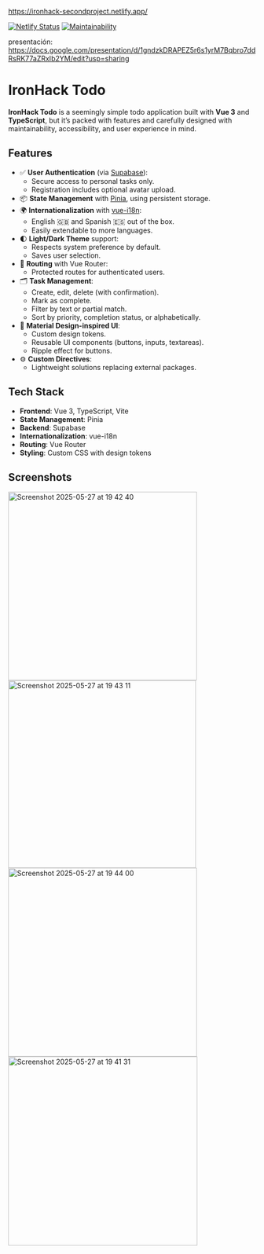 https://ironhack-secondproject.netlify.app/

[![Netlify Status](https://api.netlify.com/api/v1/badges/aa093efe-24cf-4edd-be79-7a3db5ea6ee4/deploy-status)](https://app.netlify.com/projects/ironhack-secondproject/deploys) [![Maintainability](https://qlty.sh/badges/23070675-7f71-4d12-82c1-ebcd3438955e/maintainability.svg)](https://qlty.sh/gh/VladimirMastepanov/projects/IronHack-Todo)

presentación:
https://docs.google.com/presentation/d/1gndzkDRAPEZ5r6s1yrM7Bqbro7ddRsRK77aZRxIb2YM/edit?usp=sharing

# IronHack Todo

**IronHack Todo** is a seemingly simple todo application built with **Vue 3** and **TypeScript**, but it’s packed with features and carefully designed with maintainability, accessibility, and user experience in mind.

## Features

- ✅ **User Authentication** (via [Supabase](https://supabase.com)):
  - Secure access to personal tasks only.
  - Registration includes optional avatar upload.
- 📦 **State Management** with [Pinia](https://pinia.vuejs.org/), using persistent storage.
- 🌍 **Internationalization** with [vue-i18n](https://vue-i18n.intlify.dev/):
  - English 🇬🇧 and Spanish 🇪🇸 out of the box.
  - Easily extendable to more languages.
- 🌓 **Light/Dark Theme** support:
  - Respects system preference by default.
  - Saves user selection.
- 🧭 **Routing** with Vue Router:
  - Protected routes for authenticated users.
- 🗂️ **Task Management**:
  - Create, edit, delete (with confirmation).
  - Mark as complete.
  - Filter by text or partial match.
  - Sort by priority, completion status, or alphabetically.
- 🎨 **Material Design-inspired UI**:
  - Custom design tokens.
  - Reusable UI components (buttons, inputs, textareas).
  - Ripple effect for buttons.
- ⚙️ **Custom Directives**:
  - Lightweight solutions replacing external packages.

## Tech Stack

- **Frontend**: Vue 3, TypeScript, Vite
- **State Management**: Pinia
- **Backend**: Supabase
- **Internationalization**: vue-i18n
- **Routing**: Vue Router
- **Styling**: Custom CSS with design tokens

## Screenshots
<img width="384" alt="Screenshot 2025-05-27 at 19 42 40" src="https://github.com/user-attachments/assets/d910b137-830a-47c7-bdf8-9dd8fe5ebbfd" />
<img width="382" alt="Screenshot 2025-05-27 at 19 43 11" src="https://github.com/user-attachments/assets/45ac0f4e-77c5-4bb2-acea-7cad77ed92d4" />
<img width="384" alt="Screenshot 2025-05-27 at 19 44 00" src="https://github.com/user-attachments/assets/3a170734-e65e-425e-9a7a-64c5086aeb8a" />
<img width="385" alt="Screenshot 2025-05-27 at 19 41 31" src="https://github.com/user-attachments/assets/9e3c9ace-5dca-4964-bc64-ff6c83ec8977" />




